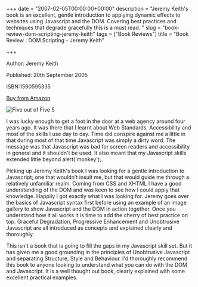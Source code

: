 +++
date = "2007-02-05T00:00:00+00:00"
description = "Jeremy Keith's book is an excellent, gentle introduction to applying dynamic effects to websites using Javascript and the DOM. Covering best practices and techniques that degrade gracefully this is a must read. "
slug = "book-review-dom-scripting-jeremy-keith"
tags = ["Book Reviews"]
title = "Book Review : DOM Scripting - Jeremy Keith"

+++

Author: Jeremy Keith

Published: 20th September 2005

ISBN:1590595335

[Buy from Amazon](http://www.amazon.com/DOM-Scripting-Design-JavaScript-Document/dp/1590595335)

![Five out of Five](/images/books/five_stars.gif "Five out of Five") <span class="rating">5</span>

I was lucky enough to get a foot in the door at a web agency around four years ago. It was there that I learnt about Web Standards, Accessibility and most of the skills I use day to day. Time did conspire against me a little in that during most of that time Javascript was simply a dirty word. The message was that Javascript was bad for screen readers and accessibility in general and it shouldn't be used. It also meant that my Javascript skills extended little beyond alert('monkey');.

Picking up Jeremy Keith's book I was looking for a gentle introduction to Javascript; one that wouldn't insult me, but that would guide me through a relatively unfamiliar realm. Coming from CSS and XHTML I have a good understanding of the DOM and was keen to see how I could apply that knowledge. Happily I got exactly what I was looking for. Jeremy goes over the basics of Javascript syntax first before using an example of an image gallery to show Javascript and the DOM in action together. Once you understand how it all works it is time to add the cherry of best practice on top. Graceful Degradation, Progressive Enhancement and Unobtrusive Javascript are all introduced as concepts and explained clearly and thoroughly.

This isn't a book that is going to fill the gaps in my Javascript skill set. But it has given me a good grounding in the principles of Unobtrusive Javascript and separating Structure, Style and Behaviour. I'd thoroughly recommend this book to anyone looking to understand what you can do with the DOM and Javascript. It is a well thought out book, clearly explained with some excellent practical examples.


